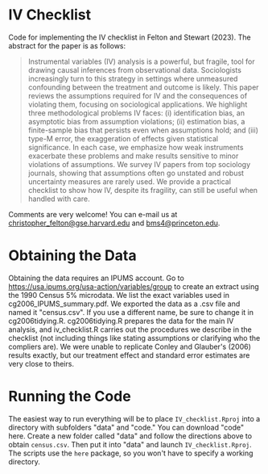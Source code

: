 # IV Checklist
Code for implementing the IV checklist in Felton and Stewart (2023). The abstract for the paper is as follows:

> Instrumental variables (IV) analysis is a powerful, but fragile, tool for drawing causal inferences from observational data. Sociologists increasingly turn to this strategy in settings where unmeasured confounding between the treatment and outcome is likely. This paper reviews the assumptions required for IV and the consequences of violating them, focusing on sociological applications. We highlight three methodological problems IV faces: (i) identification bias, an asymptotic bias from assumption violations; (ii) estimation bias, a finite-sample bias that persists even when assumptions hold; and (iii) type-M error, the exaggeration of effects given statistical significance. In each case, we emphasize how weak instruments exacerbate these problems and make results sensitive to minor violations of assumptions. We survey IV papers from top sociology journals, showing that assumptions often go unstated and robust uncertainty measures are rarely used. We provide a practical checklist to show how IV, despite its fragility, can still be useful when handled with care.

Comments are very welcome! You can e-mail us at christopher_felton@gse.harvard.edu and bms4@princeton.edu.

# Obtaining the Data

Obtaining the data requires an IPUMS account. Go to https://usa.ipums.org/usa-action/variables/group to create an extract using the 1990 Census 5% microdata. We list the exact variables used in cg2006_IPUMS_summary.pdf. We exported the data as a .csv file and named it "census.csv". If you use a different name, be sure to change it in cg2006tidying.R. cg2006tidying.R prepares the data for the main IV analysis, and iv_checklist.R carries out the procedures we describe in the checklist (not including things like stating assumptions or clarifying who the compliers are). We were unable to replicate Conley and Glauber's (2006) results exactly, but our treatment effect and standard error estimates are very close to theirs. 

# Running the Code

The easiest way to run everything will be to place ``IV_checklist.Rproj`` into a directory with subfolders "data" and "code." You can download "code" here. Create a new folder called "data" and follow the directions above to obtain ``census.csv``. Then put it into "data" and launch ``IV_checklist.Rproj``. The scripts use the ``here`` package, so you won't have to specify a working directory.
